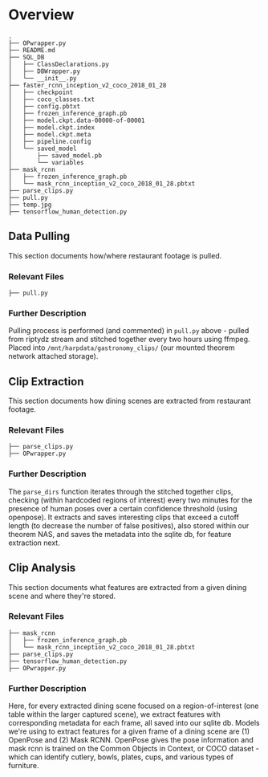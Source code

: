 # Overview
```
.
├── OPwrapper.py
├── README.md
├── SQL_DB
│   ├── ClassDeclarations.py
│   ├── DBWrapper.py
│   └── __init__.py
├── faster_rcnn_inception_v2_coco_2018_01_28
│   ├── checkpoint
│   ├── coco_classes.txt
│   ├── config.pbtxt
│   ├── frozen_inference_graph.pb
│   ├── model.ckpt.data-00000-of-00001
│   ├── model.ckpt.index
│   ├── model.ckpt.meta
│   ├── pipeline.config
│   └── saved_model
│       ├── saved_model.pb
│       └── variables
├── mask_rcnn
│   ├── frozen_inference_graph.pb
│   └── mask_rcnn_inception_v2_coco_2018_01_28.pbtxt
├── parse_clips.py
├── pull.py
├── temp.jpg
├── tensorflow_human_detection.py
```

## Data Pulling
This section documents how/where restaurant footage is pulled.

### Relevant Files
```
├── pull.py
```

### Further Description
Pulling process is performed (and commented) in `pull.py` above - pulled from riptydz stream and stitched together every two hours using ffmpeg. Placed into `/mnt/harpdata/gastronomy_clips/` (our mounted theorem network attached storage).



## Clip Extraction
This section documents how dining scenes are extracted from restaurant footage.

### Relevant Files
```
├── parse_clips.py
├── OPwrapper.py
```

### Further Description
The `parse_dirs` function iterates through the stitched together clips, checking (within hardcoded regions of interest) every two minutes for the presence of human poses over a certain confidence threshold (using openpose). It extracts and saves interesting clips that exceed a cutoff length (to decrease the number of false positives), also stored within our theorem NAS, and saves the metadata into the sqlite db, for feature extraction next.


## Clip Analysis
This section documents what features are extracted from a given dining scene and where they're stored.

### Relevant Files
```
├── mask_rcnn
│   ├── frozen_inference_graph.pb
│   └── mask_rcnn_inception_v2_coco_2018_01_28.pbtxt
├── parse_clips.py
├── tensorflow_human_detection.py
├── OPwrapper.py
```

### Further Description
Here, for every extracted dining scene focused on a region-of-interest (one table within the larger captured scene), we extract features with corresponding metadata for each frame, all saved into our sqlite db. Models we're using to extract features for a given frame of a dining scene are (1) OpenPose and (2) Mask RCNN. OpenPose gives the pose information and mask rcnn is trained on the Common Objects in Context, or COCO dataset - which can identify cutlery, bowls, plates, cups, and various types of furniture. 